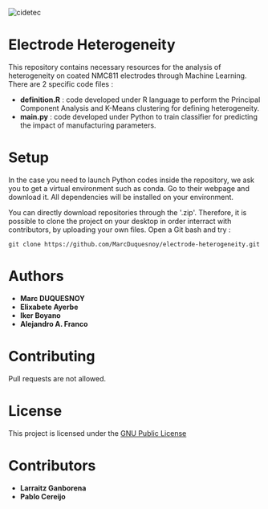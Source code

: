 ![cidetec](https://user-images.githubusercontent.com/50483699/77902995-6429d700-7282-11ea-8cd3-44d2ada90e36.png)

Electrode Heterogeneity
=========================================================
This repository contains necessary resources for the analysis of heterogeneity 
on coated NMC811 electrodes through Machine Learning.
There are 2 specific code files :
- __definition.R__ : code developed under R language to perform the 
  Principal Component Analysis and K-Means clustering for defining heterogeneity.
- __main.py__ : code developed under Python to train classifier for predicting the
  impact of manufacturing parameters.

Setup
==========================================================
In the case you need to launch Python codes inside the repository, we ask you to get a virtual environment such as conda. Go to their webpage and download it. All dependencies will be installed on your environment.

You can directly download repositories through the '.zip'. Therefore, it is possible to clone the project on your desktop in order interract with contributors, by uploading your own files. Open a Git bash and try :

```
git clone https://github.com/MarcDuquesnoy/electrode-heterogeneity.git
```

Authors
============================================================
  - **Marc DUQUESNOY**
  - **Elixabete Ayerbe**
  - **Iker Boyano**
  - **Alejandro A. Franco**

Contributing
=============================================================
Pull requests are not allowed.

License
==============================================================
This project is licensed under the [GNU Public License](https://www.gnu.org/licenses/gpl-3.0.en.html)


Contributors
==============================================================
  - **Larraitz Ganborena**
  - **Pablo Cereijo**